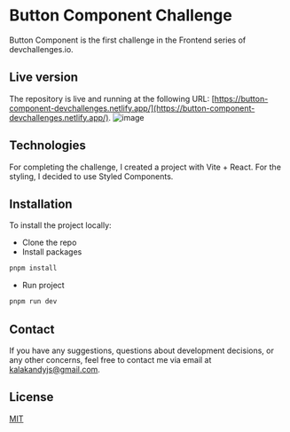 # Button Component Challenge
Button Component is the first challenge in the Frontend series of devchallenges.io.

## Live version
The repository is live and running at the following URL: [https://button-component-devchallenges.netlify.app/](https://button-component-devchallenges.netlify.app/).
![image](https://github.com/Caldum/button-component-challenge/assets/66750275/e5f7a4e6-917e-4ac3-b1db-1663e846e3a3)

## Technologies
For completing the challenge, I created a project with Vite + React. For the styling, I decided to use Styled Components.

## Installation
To install the project locally:
- Clone the repo
- Install packages
```bash
pnpm install
```
- Run project
```bash
pnpm run dev
```

## Contact
If you have any suggestions, questions about development decisions, or any other concerns, feel free to contact me via email at [kalakandyjs@gmail.com](mailto:kalakandyjs@gmail.com).

## License
[MIT](https://choosealicense.com/licenses/mit/)
